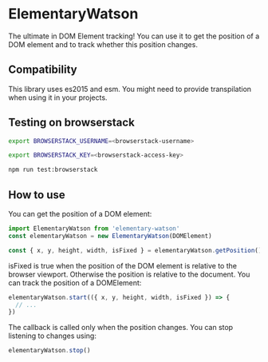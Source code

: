 # ElementaryWatson
The ultimate in DOM Element tracking!
You can use it to get the position of a DOM element and to track whether this position changes.

## Compatibility
This library uses es2015 and esm.
You might need to provide transpilation when using it in your projects.

## Testing on browserstack
```sh
export BROWSERSTACK_USERNAME=<browserstack-username>

export BROWSERSTACK_KEY=<browserstack-access-key>

npm run test:browserstack
```

## How to use
You can get the position of a DOM element:
```js
import ElementaryWatson from 'elementary-watson'
const elementaryWatson = new ElementaryWatson(DOMElement)

const { x, y, height, width, isFixed } = elementaryWatson.getPosition()
```
isFixed is true when the position of the DOM element is relative to the browser viewport. Otherwise the position is relative to the document.
You can track the position of a DOMElement:
```js
elementaryWatson.start(({ x, y, height, width, isFixed }) => {
  // ...
})
```
The callback is called only when the position changes.
You can stop listening to changes using:
```js
elementaryWatson.stop()
```
